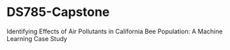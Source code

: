 # DS785-Capstone
Identifying Effects of Air Pollutants in California Bee Population: A Machine Learning Case Study

